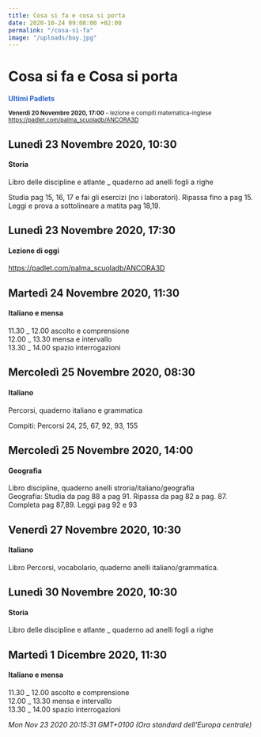 ```yaml
---
title: Cosa si fa e cosa si porta
date: 2020-10-24 09:08:00 +02:00
permalink: "/cosa-si-fa"
image: "/uploads/boy.jpg"
---
```


# Cosa si fa e Cosa si porta
<span style="color:#2B65CF">__Ultimi Padlets__</span> 

<sup>__Venerdì 20 Novembre 2020, 17:00__ - lezione e compiti matematica-inglese
<a href="https://padlet.com/palma_scuoladb/ANCORA3D" id="ow533" __is_owner="true">https://padlet.com/palma_scuoladb/ANCORA3D</a>  </sup>

## Lunedì 23 Novembre 2020, 10:30
#### Storia
Libro delle discipline e atlante _ quaderno ad anelli fogli a righe  
  
Studia pag 15, 16, 17 e fai gli esercizi (no i laboratori). Ripassa fino a pag 15. Leggi e prova a sottolineare a matita pag 18,19.  
## Lunedì 23 Novembre 2020, 17:30
#### Lezione di oggi
<a href="https://padlet.com/palma_scuoladb/ANCORA3D" id="ow529" __is_owner="true">https://padlet.com/palma_scuoladb/ANCORA3D</a>  
## Martedì 24 Novembre 2020, 11:30
#### Italiano e mensa
11.30 _ 12.00 ascolto e comprensione   
12.00 _ 13.30 mensa e intervallo  
13.30 _ 14.00 spazio interrogazioni  
## Mercoledì 25 Novembre 2020, 08:30
#### Italiano
Percorsi, quaderno italiano e grammatica  
  
Compiti: Percorsi 24, 25, 67, 92, 93, 155  
## Mercoledì 25 Novembre 2020, 14:00
#### Geografia
Libro discipline, quaderno anelli stroria/italiano/geografia  
Geografia: Studia da pag 88 a pag 91. Ripassa da pag 82 a pag. 87. Completa pag 87,89. Leggi pag 92 e 93  
## Venerdì 27 Novembre 2020, 10:30
#### Italiano
Libro Percorsi, vocabolario, quaderno anelli italiano/grammatica.  
## Lunedì 30 Novembre 2020, 10:30
#### Storia
Libro delle discipline e atlante _ quaderno ad anelli fogli a righe  
## Martedì 1 Dicembre 2020, 11:30
#### Italiano e mensa
11.30 _ 12.00 ascolto e comprensione   
12.00 _ 13.30 mensa e intervallo  
13.30 _ 14.00 spazio interrogazioni  

_Mon Nov 23 2020 20:15:31 GMT+0100 (Ora standard dell’Europa centrale)_